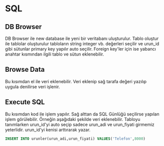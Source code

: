 # SQL
## DB Browser
DB Browser ile new database ile yeni bir veritabanı uluşturulur. Tablo oluştur ile tablolar oluşturulur tabloların string integer vb. değerleri seçilir ve urun_id gibi sütunlar primary key yapılır auto seçilir. Foreign key'ler için ise  yabancı anahtar kısmından ilgili tablo ve sütun eklenebilir.

## Browse Data
Bu kısımdan el ile veri eklenebilir. Veri eklenip sağ tarafa değeri yazılıp uygula denilirse veri işlenir.

## Execute SQL
Bu kısımdan kod ile işlem yapılır. Sağ alttan da SQL Günlüğü seçilirse yapılan işlem görülebilir. Örneğin aşağıdaki şekilde veri eklenebilir. Tabloyu tanımlarken urun_id'yi auto seçip  sadece urun_adi ve urun_fiyati girmemiz yeterlidir. urun_id'yi kenisi arttırarak yazar.
```SQL
INSERT INTO urunler(urun_adi,urun_fiyati) VALUES('Telefon',8000)
```
